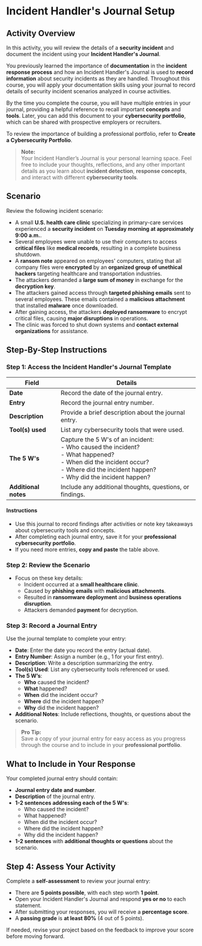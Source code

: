 # Incident Handler's Journal Setup

## Activity Overview

In this activity, you will review the details of a **security incident** and document the incident using your **Incident Handler's Journal**. 

You previously learned the importance of **documentation** in the **incident response process** and how an Incident Handler's Journal is used to **record information** about security incidents as they are handled. Throughout this course, you will apply your documentation skills using your journal to record details of security incident scenarios analyzed in course activities.

By the time you complete the course, you will have multiple entries in your journal, providing a helpful reference to recall important **concepts** and **tools**. Later, you can add this document to your **cybersecurity portfolio**, which can be shared with prospective employers or recruiters. 

To review the importance of building a professional portfolio, refer to **Create a Cybersecurity Portfolio**.

> **Note:**  
> Your Incident Handler’s Journal is your personal learning space. Feel free to include your thoughts, reflections, and any other important details as you learn about **incident detection**, **response concepts**, and interact with different **cybersecurity tools**.


## Scenario

Review the following incident scenario:

- A small **U.S. health care clinic** specializing in primary-care services experienced a **security incident** on **Tuesday morning at approximately 9:00 a.m.**.
- Several employees were unable to use their computers to access **critical files** like **medical records**, resulting in a complete business shutdown.
- A **ransom note** appeared on employees' computers, stating that all company files were **encrypted** by an **organized group of unethical hackers** targeting healthcare and transportation industries.
- The attackers demanded a **large sum of money** in exchange for the **decryption key**.
- The attackers gained access through **targeted phishing emails** sent to several employees. These emails contained a **malicious attachment** that installed **malware** once downloaded.
- After gaining access, the attackers **deployed ransomware** to encrypt critical files, causing **major disruptions** in operations.
- The clinic was forced to shut down systems and **contact external organizations** for assistance.


## Step-By-Step Instructions

### Step 1: Access the Incident Handler's Journal Template

| **Field**           | **Details**                                                                 |
|---------------------|-------------------------------------------------------------------------------|
| **Date**            | Record the date of the journal entry.                                         |
| **Entry**           | Record the journal entry number.                                              |
| **Description**     | Provide a brief description about the journal entry.                          |
| **Tool(s) used**    | List any cybersecurity tools that were used.                                  |
| **The 5 W's**        | Capture the 5 W's of an incident: <br> - Who caused the incident? <br> - What happened? <br> - When did the incident occur? <br> - Where did the incident happen? <br> - Why did the incident happen? |
| **Additional notes** | Include any additional thoughts, questions, or findings.                     |

#### Instructions

- Use this journal to record findings after activities or note key takeaways about cybersecurity tools and concepts.
- After completing each journal entry, save it for your **professional cybersecurity portfolio**.
- If you need more entries, **copy and paste** the table above.

### Step 2: Review the Scenario
- Focus on these key details:
  - Incident occurred at a **small healthcare clinic**.
  - Caused by **phishing emails** with **malicious attachments**.
  - Resulted in **ransomware deployment** and **business operations disruption**.
  - Attackers demanded **payment** for decryption.

### Step 3: Record a Journal Entry
Use the journal template to complete your entry:

- **Date**: Enter the date you record the entry (actual date).
- **Entry Number**: Assign a number (e.g., 1 for your first entry).
- **Description**: Write a description summarizing the entry.
- **Tool(s) Used**: List any cybersecurity tools referenced or used.
- **The 5 W’s**:
  - **Who** caused the incident?
  - **What** happened?
  - **When** did the incident occur?
  - **Where** did the incident happen?
  - **Why** did the incident happen?
- **Additional Notes**: Include reflections, thoughts, or questions about the scenario.

> **Pro Tip:**  
> Save a copy of your journal entry for easy access as you progress through the course and to include in your **professional portfolio**.


## What to Include in Your Response

Your completed journal entry should contain:

- **Journal entry date and number**.
- **Description** of the journal entry.
- **1-2 sentences addressing each of the 5 W's**:
  - Who caused the incident?
  - What happened?
  - When did the incident occur?
  - Where did the incident happen?
  - Why did the incident happen?
- **1-2 sentences** with **additional thoughts or questions** about the scenario.


## Step 4: Assess Your Activity

Complete a **self-assessment** to review your journal entry:

- There are **5 points possible**, with each step worth **1 point**.
- Open your Incident Handler's Journal and respond **yes or no** to each statement.
- After submitting your responses, you will receive a **percentage score**.
- A **passing grade** is **at least 80%** (4 out of 5 points).

If needed, revise your project based on the feedback to improve your score before moving forward.

